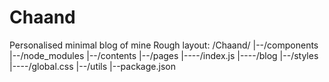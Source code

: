 # Chaand
Personalised minimal blog of mine
Rough layout:
/Chaand/
|--/components
|--/node_modules
|--/contents
|--/pages
|----/index.js
|----/blog
|--/styles
|----/global.css
|--/utils
|--package.json
